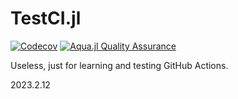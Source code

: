 # TestCI.jl

[![Codecov](https://codecov.io/gh/Mikumikunisiteageru/TestCI.jl/branch/main/graph/badge.svg)](https://codecov.io/gh/Mikumikunisiteageru/TestCI.jl)
[![Aqua.jl Quality Assurance](https://img.shields.io/badge/Aquajl-%F0%9F%8C%A2-aqua.svg)](https://github.com/JuliaTesting/Aqua.jl)

Useless, just for learning and testing GitHub Actions.

2023.2.12
